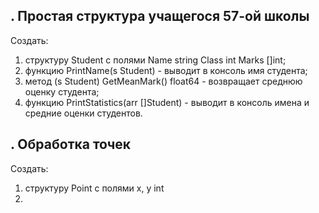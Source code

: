 ## . Простая структура учащегося 57-ой школы
Создать:
1. структуру Student с полями Name string Class int Marks []int;
2. функцию PrintName(s Student) - выводит в консоль имя студента;
3. метод (s Student) GetMeanMark() float64 - возвращает среднюю оценку студента;
4. функцию PrintStatistics(arr []Student) - выводит в консоль имена и средние оценки студентов.


## . Обработка точек
Создать:
1. структуру Point с полями x, y int
2. 
